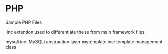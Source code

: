 # PHP
Sample PHP Files

.inc extention used to differentiate these from main framework files.

mysqli.inc: MySQLi abstraction layer
mytemplate.inc: template management class
